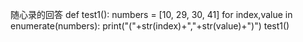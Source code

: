 随心录的回答
def test1():
    numbers = [10, 29, 30, 41]
    for index,value in enumerate(numbers):
        print("("+str(index)+","+str(value)+")")
test1()